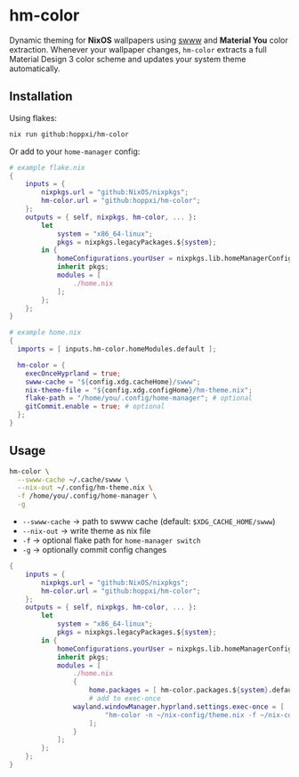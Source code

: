 # hm-color

Dynamic theming for **NixOS** wallpapers using [swww](https://github.com/LGFae/swww) and **Material You** color extraction.
Whenever your wallpaper changes, `hm-color` extracts a full Material Design 3 color scheme and updates your system theme automatically.

## Installation

Using flakes:

```bash
nix run github:hoppxi/hm-color
```

Or add to your `home-manager` config:

```nix
# example flake.nix
{
	inputs = {
		nixpkgs.url = "github:NixOS/nixpkgs";
		hm-color.url = "github:hoppxi/hm-color";
	};
	outputs = { self, nixpkgs, hm-color, ... }:
		let
			system = "x86_64-linux";
			pkgs = nixpkgs.legacyPackages.${system};
		in {
			homeConfigurations.yourUser = nixpkgs.lib.homeManagerConfiguration {
			inherit pkgs;
			modules = [
				./home.nix
			];
		};
	};
}
```

```nix
# example home.nix
{
  imports = [ inputs.hm-color.homeModules.default ];

  hm-color = {
    execOnceHyprland = true;
    swww-cache = "${config.xdg.cacheHome}/swww";
    nix-theme-file = "${config.xdg.configHome}/hm-theme.nix";
    flake-path = "/home/you/.config/home-manager"; # optional
    gitCommit.enable = true; # optional
  };
}
```

## Usage

```bash
hm-color \
  --swww-cache ~/.cache/swww \
  --nix-out ~/.config/hm-theme.nix \
  -f /home/you/.config/home-manager \
  -g
```

- `--swww-cache` → path to swww cache (default: `$XDG_CACHE_HOME/swww`)
- `--nix-out` → write theme as nix file
- `-f` → optional flake path for `home-manager switch`
- `-g` → optionally commit config changes

```nix
{
	inputs = {
		nixpkgs.url = "github:NixOS/nixpkgs";
		hm-color.url = "github:hoppxi/hm-color";
	};
	outputs = { self, nixpkgs, hm-color, ... }:
		let
			system = "x86_64-linux";
			pkgs = nixpkgs.legacyPackages.${system};
		in {
			homeConfigurations.yourUser = nixpkgs.lib.homeManagerConfiguration {
			inherit pkgs;
			modules = [
				./home.nix
				{
					home.packages = [ hm-color.packages.${system}.default ];
					# add to exec-once
  				wayland.windowManager.hyprland.settings.exec-once = [
						"hm-color -n ~/nix-config/theme.nix -f ~/nix-config -gc -gp"
					];
				}
			];
		};
	};
}
```
